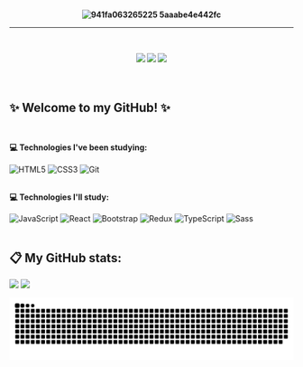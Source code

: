 <h4 align="center">
    
![941fa063265225 5aaabe4e442fc](https://user-images.githubusercontent.com/109745342/211724447-dc47f63b-7e98-4261-93ff-3ffc8151d9ff.gif)

<hr>
<br>

<a href="https://instagram.com/evycode" target="_blank"><img src="https://img.shields.io/badge/-Instagram-%23E4405F?style=for-the-badge&logo=instagram&logoColor=white" target="_blank"></a> <a href="https://www.linkedin.com/in/evelynlacerda" target="_blank"><img src="https://img.shields.io/badge/-LinkedIn-%230077B5?style=for-the-badge&logo=linkedin&logoColor=white" target="_blank"></a> <a href = "mailto:evelyndslacerda@gmail.com"><img src="https://img.shields.io/badge/Gmail-D14836?style=for-the-badge&logo=gmail&logoColor=white" target="_blank"></a>
</h4>

<br>

## ✨ Welcome to my GitHub! ✨
<br>

**💻 Technologies I've been studying:**
<div style="display: inline_block">
    <img align="center" alt="HTML5" width="35" height="30" src="https://cdn.jsdelivr.net/gh/devicons/devicon/icons/html5/html5-original.svg" />
    <img align="center" alt="CSS3" width="35" height="30" src="https://cdn.jsdelivr.net/gh/devicons/devicon/icons/css3/css3-original.svg" />
    <img align="center" alt="Git" width="35" height="30" src="https://cdn.jsdelivr.net/gh/devicons/devicon/icons/git/git-original.svg" />
</div>
    
<br>

**💻 Technologies I'll study:**
<div style="display: inline_block">
    <img align="center" alt="JavaScript" width="35" height="30" src="https://cdn.jsdelivr.net/gh/devicons/devicon/icons/javascript/javascript-original.svg" />
    <img align="center" alt="React" width="35" height="30" src="https://cdn.jsdelivr.net/gh/devicons/devicon/icons/react/react-original.svg" />
    <img align="center" alt="Bootstrap" width="35" height="30" src="https://cdn.jsdelivr.net/gh/devicons/devicon/icons/bootstrap/bootstrap-plain.svg" />
    <img align="center" alt="Redux" width="35" height="30" src="https://cdn.jsdelivr.net/gh/devicons/devicon/icons/redux/redux-original.svg" />
    <img align="center" alt="TypeScript" width="35" height="30" src="https://cdn.jsdelivr.net/gh/devicons/devicon/icons/typescript/typescript-original.svg" />
    <img align="center" alt="Sass" width="35" height="30" src="https://cdn.jsdelivr.net/gh/devicons/devicon/icons/sass/sass-original.svg" />
</div>

<br>

## 📋 My GitHub stats:
<div style="display: inline-block">
    <img height="150em" src="https://github-readme-stats.vercel.app/api?username=evelynlacerda&show_icons=true&theme=bear&include_all_commits=true&count_private=true"/>
    <a href="https://github.com/evelynlacerda">
    <img height="150em" src="https://github-readme-stats.vercel.app/api/top-langs/?username=evelynlacerda&layout=compact&langs_count=7&theme=bear"/>

</div>

<br>

![Snake animation](https://github.com/evelynlacerda/evelynlacerda/blob/output/github-contribution-grid-snake.svg)
